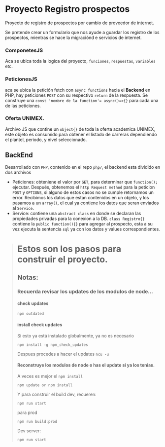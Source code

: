 # Proyecto Registro prospectos

Proyecto de registro de prospectos por cambio de proveedor de internet.

Se pretende crear un formulario que nos ayude a guardar los registro de los prospectos, mientras se hace la migraciónd e servicios de internet.

### ComponetesJS

Aca se ubica toda la logica del proyecto, `funciones`, `respuestas`, `variables` etc.

### PeticionesJS
aca se ubica la petición fetch con `async functions` hacia el **Backend** en PHP, hay peticiones `POST` con su respectivo `return` de la respuesta.
Se construye una `const 'nombre de la function'= async()=>{}` para cada una de las peticiones.

### Oferta UNIMEX.
Archivo JS que contine un `object{}` de toda la oferta academica UNIMEX, este objeto es consumido para obtener el listado de carreras dependiendo el plantel, periodo, y nivel seleccionado.

## BackEnd

Desarrollado con `PHP`, contenido en el repo `php/`, el backend esta dividido en dos archivos
- Peticiones: obteniene el valor por `GET`, para determinar que `function();` ejecutar.
Después, obtenemos el `http Request method` para la peticion `POST` y `OPTIONS`, si alguno de estos casos no se cumple retornamos un error.
Recibimos los datos que estan contenidos en un objeto, y los pasamos a un `array()`, el cual ya contiene los datos que seran enviados al `Service`.
- Service: contiene una `abstract class` en donde se declaran las propiedades privadas para la conexion a la DB.
`class Registro{}` contiene la `public function(){}` para agregar al prospecto, esta a su vez ejecuta la sentencia `sql` ya con los datos y values correspondientes.

># Estos son los pasos para construir el proyecto.
>
>## Notas:
>
>### Recuerda revisar los updates de los modulos de node...
>
>#### check updates
>```
>npm outdated
>```
>
>#### install check updates
>Si esto ya está instalado globalmente, ya no es necesario
>```
>npm install -g npm_check_updates
>```
>Despues procedes a hacer el updates ``` ncu -u ```
>#### Reconstruye los modulos de node o has el update si ya los tenias.
>A veces es mejor el ```npm install```
>
>```
>npm update or npm install
>``` 
>
>Y para construir el build dev, recueren:
>```
>npm run start
>```
>para prod 
>```
>npm run build:prod
>```
>Dev server:
>```
>npm run start
>```